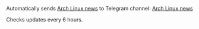 Automatically sends [Arch Linux news](https://archlinux.org/news/) to Telegram channel: [Arch Linux news](https://t.me/arch_linux_news_zica)

Checks updates every 6 hours.
